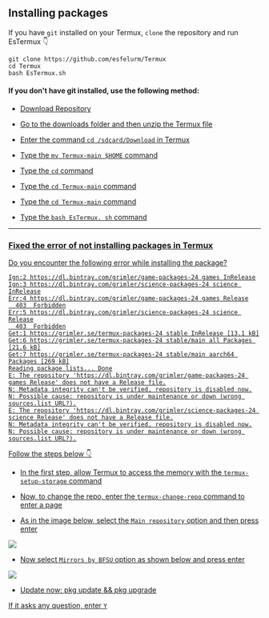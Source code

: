 ## Installing packages 


If you have `git` installed on your Termux, `clone` the repository and run EsTermux 👇

```
git clone https://github.com/esfelurm/Termux
cd Termux
bash EsTermux.sh
```

#### If you don't have git installed, use the following method: 

- <a href="https://github.com/esfelurm/Termux/archive/refs/heads/main.zip"> Download Repository 

- Go to the downloads folder and then unzip the Termux file 

- Enter the command ```cd /sdcard/Download``` in Termux

- Type the `mv Termux-main $HOME` command

- Type the `cd` command 

- Type the `cd Termux-main` command

- Type the `cd Termux-main` command

- Type the `bash EsTermux. sh` command

-------------------------------

### Fixed the error of not installing packages in Termux 


Do you encounter the following error while installing the package? 

```
Ign:2 https://dl.bintray.com/grimler/game-packages-24 games InRelease
Ign:3 https://dl.bintray.com/grimler/science-packages-24 science InRelease
Err:4 https://dl.bintray.com/grimler/game-packages-24 games Release
  403  Forbidden
Err:5 https://dl.bintray.com/grimler/science-packages-24 science Release
  403  Forbidden
Get:1 https://grimler.se/termux-packages-24 stable InRelease [13.1 kB]
Get:6 https://grimler.se/termux-packages-24 stable/main all Packages [21.6 kB]
Get:7 https://grimler.se/termux-packages-24 stable/main aarch64 Packages [269 kB]
Reading package lists... Done
E: The repository 'https://dl.bintray.com/grimler/game-packages-24 games Release' does not have a Release file.
N: Metadata integrity can't be verified, repository is disabled now.
N: Possible cause: repository is under maintenance or down (wrong sources.list URL?).
E: The repository 'https://dl.bintray.com/grimler/science-packages-24 science Release' does not have a Release file.
N: Metadata integrity can't be verified, repository is disabled now.
N: Possible cause: repository is under maintenance or down (wrong sources.list URL?).
```

Follow the steps below 👇


- In the first step, allow Termux to access the memory with the `termux-setup-storage` command 

- Now, to change the repo, enter the `termux-change-repo` command to enter a page 

- As in the image below, select the `Main repository` option and then press enter

<img src="https://github.com/esfelurm/Termux/assets/104654028/5dbb2071-6de0-447e-926f-150e52c01ebc"> 


- Now select `Mirrors by BFSU` option as shown below and press enter 

<img src="https://github.com/esfelurm/Termux/assets/104654028/43068374-6234-408b-b793-045ca79860f1"> 

- Update now: pkg update && pkg upgrade

If it asks any question, enter `Y` 
